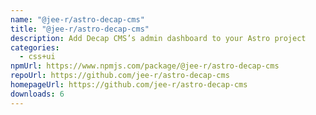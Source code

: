 ```yaml
---
name: "@jee-r/astro-decap-cms"
title: "@jee-r/astro-decap-cms"
description: Add Decap CMS’s admin dashboard to your Astro project
categories:
  - css+ui
npmUrl: https://www.npmjs.com/package/@jee-r/astro-decap-cms
repoUrl: https://github.com/jee-r/astro-decap-cms
homepageUrl: https://github.com/jee-r/astro-decap-cms
downloads: 6
---
```

